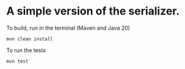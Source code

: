 # A simple version of the serializer.

To build, run in the terminal (Maven and Java 20)

`mvn clean install`

To run the tests

`mvn test`
